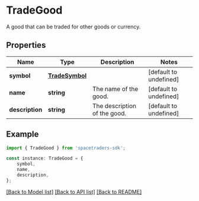 # TradeGood

A good that can be traded for other goods or currency.

## Properties

Name | Type | Description | Notes
------------ | ------------- | ------------- | -------------
**symbol** | [**TradeSymbol**](TradeSymbol.md) |  | [default to undefined]
**name** | **string** | The name of the good. | [default to undefined]
**description** | **string** | The description of the good. | [default to undefined]

## Example

```typescript
import { TradeGood } from 'spacetraders-sdk';

const instance: TradeGood = {
    symbol,
    name,
    description,
};
```

[[Back to Model list]](../README.md#documentation-for-models) [[Back to API list]](../README.md#documentation-for-api-endpoints) [[Back to README]](../README.md)
